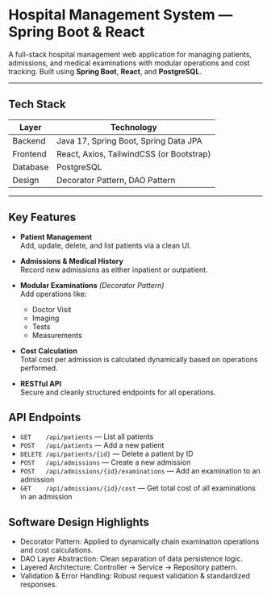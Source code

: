 # Hospital Management System — Spring Boot & React

A full-stack hospital management web application for managing patients, admissions, and medical examinations with modular operations and cost tracking. Built using **Spring Boot**, **React**, and **PostgreSQL**.

---

## Tech Stack

| Layer       | Technology                      |
|-------------|----------------------------------|
| Backend     | Java 17, Spring Boot, Spring Data JPA |
| Frontend    | React, Axios, TailwindCSS (or Bootstrap) |
| Database    | PostgreSQL                       |
| Design      | Decorator Pattern, DAO Pattern   |

---

## Key Features

- **Patient Management**  
  Add, update, delete, and list patients via a clean UI.

- **Admissions & Medical History**  
  Record new admissions as either inpatient or outpatient.

- **Modular Examinations** *(Decorator Pattern)*  
  Add operations like:
  - Doctor Visit
  - Imaging
  - Tests
  - Measurements

- **Cost Calculation**  
  Total cost per admission is calculated dynamically based on operations performed.

- **RESTful API**  
  Secure and cleanly structured endpoints for all operations.

## API Endpoints
- `GET    /api/patients` — List all patients  
- `POST   /api/patients` — Add a new patient  
- `DELETE /api/patients/{id}` — Delete a patient by ID  
- `POST   /api/admissions` — Create a new admission  
- `POST   /api/admissions/{id}/examinations` — Add an examination to an admission  
- `GET    /api/admissions/{id}/cost` — Get total cost of all examinations in an admission  


## Software Design Highlights
- Decorator Pattern: Applied to dynamically chain examination operations and cost calculations.
- DAO Layer Abstraction: Clean separation of data persistence logic.
- Layered Architecture: Controller → Service → Repository pattern.
- Validation & Error Handling: Robust request validation & standardized responses.
